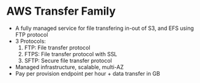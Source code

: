 # AWS Transfer Family
- A fully managed service for file transfering in-out of S3, and EFS using FTP protocol
- 3 Protocols:
    1. FTP: File transfer protocol
    2. FTPS: File transfer protocol with SSL
    3. SFTP: Secure file transfer protocol
- Managed infrastructure, scalable, multi-AZ
- Pay per provision endpoint per hour + data transfer in GB
